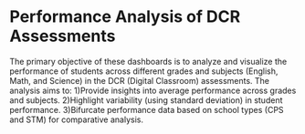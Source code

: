 # Performance Analysis of DCR Assessments
 The primary objective of these dashboards is to analyze and visualize the performance of students across different grades and subjects (English, Math, and Science) in the DCR (Digital Classroom) assessments. The analysis aims to:
1)Provide insights into average performance across grades and subjects.
2)Highlight variability (using standard deviation) in student performance.
3)Bifurcate performance data based on school types (CPS and STM) for comparative analysis.
